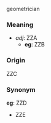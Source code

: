 geometrician
### Meaning
+ _adj_: ZZA
    + __eg__: ZZB

### Origin

ZZC

### Synonym

__eg__: ZZD

+ ZZE


